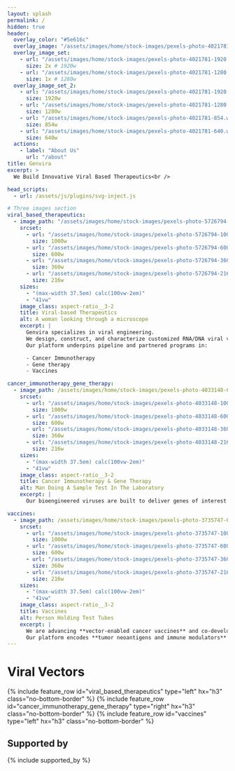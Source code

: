 ```yaml
---
layout: splash
permalink: /
hidden: true
header:
  overlay_color: "#5e616c"
  overlay_image: "/assets/images/home/stock-images/pexels-photo-4021781-1280.webp"
  overlay_image_set:
    - url: "/assets/images/home/stock-images/pexels-photo-4021781-1920.webp"
      size: 2x # 1920w
    - url: "/assets/images/home/stock-images/pexels-photo-4021781-1280.webp"
      size: 1x # 1280w
  overlay_image_set_2:
    - url: "/assets/images/home/stock-images/pexels-photo-4021781-1920.webp"
      size: 1920w
    - url: "/assets/images/home/stock-images/pexels-photo-4021781-1280.webp"
      size: 1280w
    - url: "/assets/images/home/stock-images/pexels-photo-4021781-854.webp"
      size: 854w
    - url: "/assets/images/home/stock-images/pexels-photo-4021781-640.webp"
      size: 640w
  actions:
    - label: "About Us"
      url: "/about"
title: Genvira
excerpt: >
  We Build Innovative Viral Based Therapeutics<br />

head_scripts:
  - url: /assets/js/plugins/svg-inject.js

# Three images section
viral_based_therapeutics:
  - image_path: "/assets/images/home/stock-images/pexels-photo-5726794-600.webp"
    srcset:
      - url: "/assets/images/home/stock-images/pexels-photo-5726794-1000.webp"
        size: 1000w
      - url: "/assets/images/home/stock-images/pexels-photo-5726794-600.webp"
        size: 600w
      - url: "/assets/images/home/stock-images/pexels-photo-5726794-360.webp"
        size: 360w
      - url: "/assets/images/home/stock-images/pexels-photo-5726794-216.webp"
        size: 216w
    sizes:
      - "(max-width 37.5em) calc(100vw-2em)"
      - "41vw"
    image_class: aspect-ratio__3-2
    title: Viral-based Therapeutics
    alt: A woman looking through a microscope 
    excerpt: |
      Genvira specializes in viral engineering.
      We design, construct, and characterize customized RNA/DNA viral vectors that are **non-pathogenic, genetically stable, exhibit low immunogenicity, and deliver high transductions efficiency***.
      Our platform underpins pipeline and partnered programs in:

      - Cancer Immunotherapy
      - Gene therapy
      - Vaccines

cancer_immunotherapy_gene_therapy:
  - image_path: /assets/images/home/stock-images/pexels-photo-4033148-600.webp
    srcset:
      - url: "/assets/images/home/stock-images/pexels-photo-4033148-1000.webp"
        size: 1000w
      - url: "/assets/images/home/stock-images/pexels-photo-4033148-600.webp"
        size: 600w
      - url: "/assets/images/home/stock-images/pexels-photo-4033148-360.webp"
        size: 360w
      - url: "/assets/images/home/stock-images/pexels-photo-4033148-216.webp"
        size: 216w
    sizes:
      - "(max-width 37.5em) calc(100vw-2em)"
      - "41vw"
    image_class: aspect-ratio__3-2
    title: Cancer Immunotherapy & Gene Therapy
    alt: Man Doing A Sample Test In The Laboratory 
    excerpt: |
      Our bioengineered viruses are built to deliver genes of interest to targeted mammalian cells and tissues, providing new cellular instructions to modulate diseases including **cancers** and **rare disease**. Our development engine integrates **potency, durability, and immunogenicity** assays to rank candidates, de-risk translation, and advance the most promising vectors into **preclinical and co-development** pathways.

vaccines:
  - image_path: /assets/images/home/stock-images/pexels-photo-3735747-600.webp
    srcset:
      - url: "/assets/images/home/stock-images/pexels-photo-3735747-1000.webp"
        size: 1000w
      - url: "/assets/images/home/stock-images/pexels-photo-3735747-600.webp"
        size: 600w
      - url: "/assets/images/home/stock-images/pexels-photo-3735747-360.webp"
        size: 360w
      - url: "/assets/images/home/stock-images/pexels-photo-3735747-216.webp"
        size: 216w
    sizes:
      - "(max-width 37.5em) calc(100vw-2em)"
      - "41vw"
    image_class: aspect-ratio__3-2
    title: Vaccines
    alt: Person Holding Test Tubes
    excerpt: |
      We are advancing **vector-enabled cancer vaccines** and co-developing programs with partners to move rapidly from discovery to IND.
      Our platform encodes **tumor neoantigens and immune modulators** into optimized viral vectors to drive durable, tumor-specific T-cell responses. 
---
```


<!-- Three images section -->
# Viral Vectors
<h2 style="display: none;">What we do</h2>
{% include feature_row
  id="viral_based_therapeutics"
  type="left"
  hx="h3"
  class="no-bottom-border"
%}
{% include feature_row
  id="cancer_immunotherapy_gene_therapy"
  type="right"
  hx="h3"
  class="no-bottom-border"
%}
{% include feature_row
  id="vaccines"
  type="left"
  hx="h3"
  class="no-bottom-border"
%}
<!-- End Three images section -->

## Supported by
{% include supported_by %}
